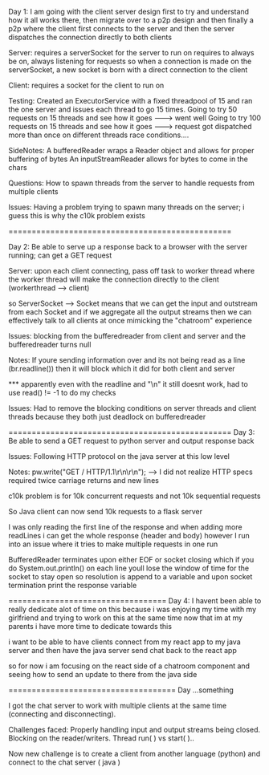 Day 1: I am going with the client server design first to try and understand how it all works there, then migrate
over to a p2p design and then finally a p2p where the client first connects to the server and then the server dispatches
the connection directly to both clients

Server:
requires a serverSocket for the server to run on
requires to always be on, always listening for requests
so when a connection is made on the serverSocket,
a new socket is born with a direct connection to the client

Client:
requires a socket for the client to run on


Testing:
Created an ExecutorService with a fixed threadpool of 15 and ran the one server
and issues each thread to go 15 times.
Going to try 50 requests on 15 threads and see how it goes ---> went well
Going to try 100 requests on 15 threads and see how it goes ---> request got dispatched more than once on different threads
race conditions....


SideNotes:
A bufferedReader wraps a Reader object and allows for proper buffering of bytes
An inputStreamReader allows for bytes to come in the chars

Questions:
How to spawn threads from the server to handle requests from multiple clients

Issues:
Having a problem trying to spawn many threads on the server; i guess this is why the c10k problem exists


================================================

Day 2: Be able to serve up a response back to a browser with the server running; can get a GET request

Server: upon each client connecting, pass off task to worker thread
where the worker thread will make the connection directly to the client (workerthread --> client)


so ServerSocket --> Socket means that we can get the input and outstream from each Socket and if we aggregate
all the output streams then we can effectively talk to all clients at once mimicking the "chatroom" experience

Issues: blocking from the bufferedreader from client and server and the bufferedreader turns null

Notes: If youre sending information over and its not being read as a line (br.readline()) then it will block which it did
for both client and server

*** apparently even with the readline and "\n" it still doesnt work, had to use
read() != -1 to do my checks

Issues: Had to remove the blocking conditions on server threads and client threads because they both just deadlock on bufferedreader


================================================
Day 3: Be able to send a GET request to python server and output response back

Issues: Following HTTP protocol on the java server at this low level

Notes: pw.write("GET / HTTP/1.1\r\n\r\n"); --> I did not realize HTTP specs required twice carriage returns and new lines

c10k problem is for 10k concurrent requests and not 10k sequential requests

So Java client can now send 10k requests to a flask server

I was only reading the first line of the response and when adding more readLines i can get the whole response (header and body)
however I run into an issue where it tries to make multiple requests in one run

BufferedReader terminates upon either EOF or socket closing which if you do System.out.println() on each line
youll lose the window of time for the socket to stay open
so resolution is append to a variable
and upon socket termination print the response variable


==================================
Day 4: I havent been able to really dedicate alot of time
on this because i was enjoying my time with my girlfriend
and trying to work on this at the same time
now that im at my parents i have more time to dedicate towards this

i want to be able to have clients connect from my react app
to my java server and then have the java server send chat back to the react app

so for now i am focusing on the react side of a chatroom component
and seeing how to send an update to there from the java side


====================================
Day ...something

I got the chat server to work with multiple clients at the same time (connecting and disconnecting).

Challenges faced: Properly handling input and output streams being closed. Blocking on the reader/writers. Thread run( ) vs start( )..

Now new challenge is to create a client from another language (python) and connect to the chat server ( java )
